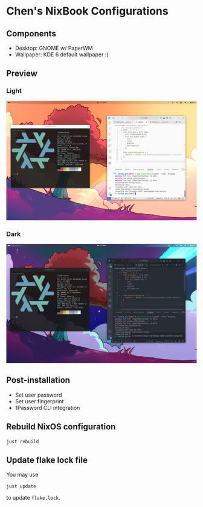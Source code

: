 # Chen's NixBook Configurations

## Components

- Desktop: GNOME w/ PaperWM
- Wallpaper: KDE 6 default wallpaper :)

## Preview

### Light
![](assets/screenshot-light.png)

### Dark
![](assets/screenshot-dark.png)

## Post-installation

- Set user password
- Set user fingerprint
- 1Password CLI integration

## Rebuild NixOS configuration

```console
just rebuild
```

## Update flake lock file

You may use
```console
just update
```
to update `flake.lock`.
